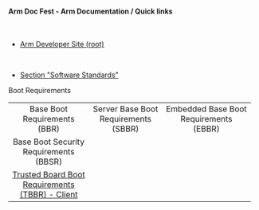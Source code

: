 #### Arm Doc Fest - Arm Documentation / Quick links

</br>

- [Arm Developer Site (root)](https://developer.arm.com/)

</br>


- [Section "Software Standards"](https://developer.arm.com/architectures/system-architectures/software-standards)


Boot Requirements

| |||
|:--:|:--:|:--:|
|Base Boot</br>Requirements</br>(BBR)|Server Base Boot</br>Requirements</br>(SBBR)|Embedded Base Boot</br>Requirements</br>(EBBR)|
|Base Boot Security</br>Requirements</br>(BBSR)|||
|[Trusted Board Boot</br>Requirements</br>(TBBR) - Client](https://developer.arm.com/documentation/den0006/d/?lang=en)|||


